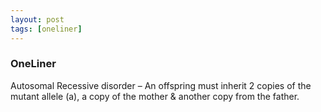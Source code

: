 ```yaml
---
layout: post
tags: [oneliner]
---
```



### OneLiner

Autosomal Recessive disorder – An offspring must inherit 2 copies of the mutant allele (a), a copy of the mother & another copy from the father.
